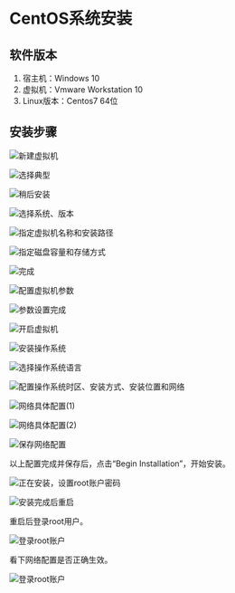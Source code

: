 # CentOS系统安装

## 软件版本

1. 宿主机：Windows 10
2. 虚拟机：Vmware Workstation 10
3. Linux版本：Centos7 64位

## 安装步骤

![新建虚拟机](../images/02/01.jpg#center)

![选择典型](../images/02/02.jpg#center)

![稍后安装](../images/02/03.jpg)

![选择系统、版本](../images/02/04.jpg)

![指定虚拟机名称和安装路径](../images/02/05.jpg)

![指定磁盘容量和存储方式](../images/02/06.jpg)

![完成](../images/02/07.jpg)

![配置虚拟机参数](../images/02/08.jpg)

![参数设置完成](../images/02/09.jpg)

![开启虚拟机](../images/02/10.jpg)

![安装操作系统](../images/02/11.jpg)

![选择操作系统语言](../images/02/12.jpg)

![配置操作系统时区、安装方式、安装位置和网络](../images/02/13.jpg)

![网络具体配置(1)](../images/02/14.jpg)

![网络具体配置(2)](../images/02/15.jpg)

![保存网络配置](../images/02/16.jpg)

以上配置完成并保存后，点击“Begin Installation”，开始安装。

![正在安装，设置root账户密码](../images/02/17.jpg)

![安装完成后重启](../images/02/18.jpg)

重启后登录root用户。

![登录root账户](../images/02/19.jpg)

看下网络配置是否正确生效。

![登录root账户](../images/02/20.jpg)